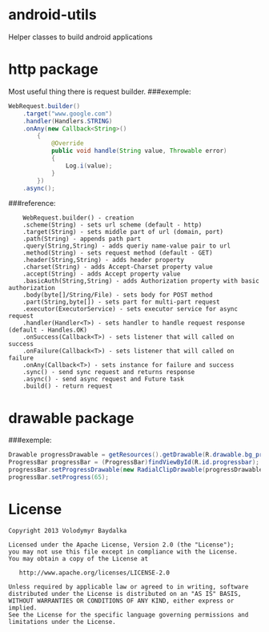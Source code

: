 android-utils
=============

Helper classes to build android applications

http package
=============
Most useful thing there is request builder.
###exemple: 
```java
WebRequest.builder()
	.target("www.google.com")
	.handler(Handlers.STRING)
	.onAny(new Callback<String>()
		{ 
			@Override
			public void handle(String value, Throwable error)
			{
				Log.i(value);
			}
		})
	.async();
```
###reference:
```
	WebRequest.builder() - creation
	.scheme(String) - sets url scheme (default - http)
	.target(String) - sets middle part of url (domain, port)
	.path(String) - appends path part
	.query(String,String) - adds queriy name-value pair to url
	.method(String) - sets request method (default - GET)
	.header(String,String) - adds header property
	.charset(String) - adds Accept-Charset property value
	.accept(String) - adds Accept property value
	.basicAuth(String,String) - adds Authorization property with basic authorization
	.body(byte[]/String/File) - sets body for POST method
	.part(String,byte[]) - sets part for multi-part request
	.executor(ExecutorService) - sets executor service for async request
	.handler(Handler<T>) - sets handler to handle request response (default - Handles.OK)
	.onSuccess(Callback<T>) - sets listener that will called on success 
	.onFailure(Callback<T>) - sets listener that will called on failure 
	.onAny(Callback<T>) - sets instance for failure and success
	.sync() - send sync request and returns response
	.async() - send async request and Future task
	.build() - return request 
```

drawable package
=============
###exemple: 
```java
Drawable progressDrawable = getResources().getDrawable(R.drawable.bg_progress);
ProgressBar progressBar = (ProgressBar)findViewById(R.id.progressbar);
progressBar.setProgressDrawable(new RadialClipDrawable(progressDrawable));
progressBar.setProgress(65);
```

License
=======

    Copyright 2013 Volodymyr Baydalka

    Licensed under the Apache License, Version 2.0 (the "License");
    you may not use this file except in compliance with the License.
    You may obtain a copy of the License at

       http://www.apache.org/licenses/LICENSE-2.0

    Unless required by applicable law or agreed to in writing, software
    distributed under the License is distributed on an "AS IS" BASIS,
    WITHOUT WARRANTIES OR CONDITIONS OF ANY KIND, either express or implied.
    See the License for the specific language governing permissions and
    limitations under the License.